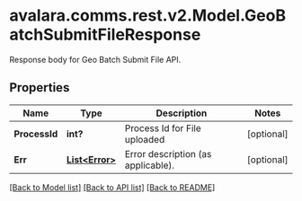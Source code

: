 # avalara.comms.rest.v2.Model.GeoBatchSubmitFileResponse
Response body for Geo Batch Submit File API.

## Properties

Name | Type | Description | Notes
------------ | ------------- | ------------- | -------------
**ProcessId** | **int?** | Process Id for File uploaded | [optional] 
**Err** | [**List&lt;Error&gt;**](Error.md) | Error description (as applicable). | [optional] 

[[Back to Model list]](../README.md#documentation-for-models) [[Back to API list]](../README.md#documentation-for-api-endpoints) [[Back to README]](../README.md)

